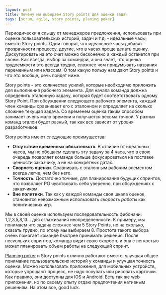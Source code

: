 ```yaml
---
layout: post
title: Почему мы выбираем Story points для оценки задач
tags: [scrum, agile, story points, planing poker]
---
```

Периодически я слышу от менеджеров предложения, использовать при оценке пользовательских историй, задач и т.д. - идеальные часы, вместо Story points. Одни говорят, что идеальные часы добавят прозрачности процессу, другие, что в часах проще делать оценку. Дискутировать на это счет можно бесконечно и каждый останется при своем. Как всегда, выбор за командой, а она знает, что оценка трудоемкости это всегда трудно, сложнее чем придумывать названия переменным или классам. О том какую пользу нам дают Story points и что это вообще, речь пойдет ниже.

Story points - это количество усилий, которые необходимо приложить для выполнения рабочего элемента. Для начала команда должна определить эталонную задачу, которая будет соответствовать одному Story Point. При обсуждении следующего рабочего элемента, каждый член команды сравнивает его с эталонном и определяет на сколько сложнее текущая задача. Со временем оценка таким способом занимает очень мало времени и получается весьма точной. У разных команд эталон будет разный, так как все зависит от уровня разработчиков.

Story points имеют следующие преимущества:
* __Отсутствие временных обязательств__. В отличие от идеальных часов, мы не обещаем сделать эту задачу за 4 часа, что в свою очередь позволяет команде больше фокусироваться на поставке ценности заказчику, а не на конкретных датах.
* __Скорость оценки__. Сравнивать с эталонным рабочим элементом всегда легче, чем без него.
* __Точность__. Достаточно точные, для планирования будущих спринтов, что позволяет PO чувствовать себя уверенно, при обсуждениях с заказчиком.
* __Вне политики__. Так как у каждой команды своя шкала оценок, становится невозможным использовать *скорость работы* как политических игр.

Мы в своей оценке используем последовательность фибоначи: 1,2,3,5,8,13... для сглаживания неопределенности. К примеру, мы понимаем что задача сложнее чем 5 Story Points, но на сколько, сказать трудно, по этому мы выбираем 8. Простота такого выбора очень помогает команде быстрее принимать решения. После нескольких спринтов, команда видит свою скорость и она с легкостью может планировать объем работы на следующий спринт.

[Planning poker](https://ru.wikipedia.org/wiki/Покер_планирования) и Story points отлично работают вместе, улучшая общее понимание пользовательских историй у команды и улучшая точность оценки. Можно использовать приложения, для мобильных устройств, которые упрощают процесс, не надо покупать или рисовать карточки. Как правило, они доступны для IOS и Android. Есть так же web приложения, но по своему опыту отдаю предпочтения нативным решениям. На этом все, good luck.



 